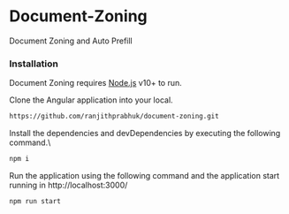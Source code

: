 # Document-Zoning

Document Zoning and Auto Prefill

### Installation

Document Zoning requires [Node.js](https://nodejs.org/) v10+ to run.

Clone the Angular application into your local.
```sh
https://github.com/ranjithprabhuk/document-zoning.git
```
Install the dependencies and devDependencies by executing the following command.\
```sh
npm i
```
Run the application using the following command and the application start running in http://localhost:3000/
```sh
npm run start
```
